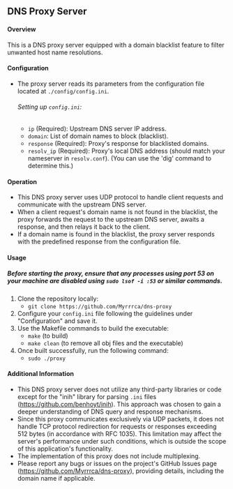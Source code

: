 ## DNS Proxy Server

#### Overview
This is a DNS proxy server equipped with a domain blacklist feature to filter unwanted host name resolutions.

#### Configuration
- The proxy server reads its parameters from the configuration file located at `./config/config.ini`.

  ###### Setting up `config.ini`:
  - `ip` (Required): Upstream DNS server IP address.
  - `domain`: List of domain names to block (blacklist).
  - `response` (Required): Proxy's response for blacklisted domains.
  - `resolv_ip` (Required): Proxy's local DNS address (should match your nameserver in `resolv.conf`). (You can use the 'dig' command to determine this.)

#### Operation
- This DNS proxy server uses UDP protocol to handle client requests and communicate with the upstream DNS server.
- When a client request's domain name is not found in the blacklist, the proxy forwards the request to the upstream DNS server, awaits a response, and then relays it back to the client.
- If a domain name is found in the blacklist, the proxy server responds with the predefined response from the configuration file.

#### Usage
##### Before starting the proxy, ensure that any processes using port 53 on your machine are disabled using `sudo lsof -i :53` or similar commands.
1. Clone the repository locally:
   - `git clone https://github.com/Myrrrca/dns-proxy`
2. Configure your `config.ini` file following the guidelines under "Configuration" and save it.
3. Use the Makefile commands to build the executable:
   - `make` (to build)
   - `make clean` (to remove all obj files and the executable)
4. Once built successfully, run the following command:
   - `sudo ./proxy`

#### Additional Information
- This DNS proxy server does not utilize any third-party libraries or code except for the "inih" library for parsing `.ini` files (https://github.com/benhoyt/inih). This approach was chosen to gain a deeper understanding of DNS query and response mechanisms.
- Since this proxy communicates exclusively via UDP packets, it does not handle TCP protocol redirection for requests or responses exceeding 512 bytes (in accordance with RFC 1035). This limitation may affect the server's performance under such conditions, which is outside the scope of this application's functionality.
- The implementation of this proxy does not include multiplexing.
- Please report any bugs or issues on the project's GitHub Issues page (https://github.com/Myrrrca/dns-proxy), providing details, including the domain name if applicable.

